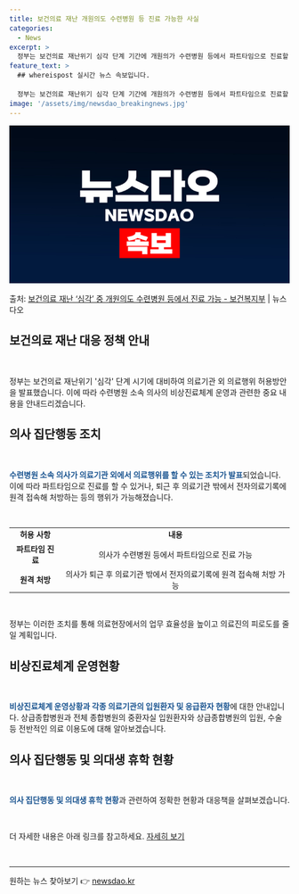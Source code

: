 ```yaml
---
title: 보건의료 재난 개원의도 수련병원 등 진료 가능한 사실
categories:
  - News
excerpt: >
  정부는 보건의료 재난위기 심각 단계 기간에 개원의가 수련병원 등에서 파트타임으로 진료할 수 있도록 허용한다고…
feature_text: >
  ## whereispost 실시간 뉴스 속보입니다.

  정부는 보건의료 재난위기 심각 단계 기간에 개원의가 수련병원 등에서 파트타임으로 진료할 수 있도록 허용한다고…
image: '/assets/img/newsdao_breakingnews.jpg'
---
```


![뉴스다오 속보](/assets/img/newsdao_breakingnews.jpg)

<p>출처: <a href="https://newsdao.kr/3414" rel="dofollow">보건의료 재난 ‘심각’ 중 개원의도 수련병원 등에서 진료 가능 - 보건복지부</a> | 뉴스다오</p>

<h2 data-ke-size="size26">보건의료 재난 대응 정책 안내</h2>
<p data-ke-size="size16">&nbsp;</p>
<p data-ke-size="size16">정부는 보건의료 재난위기 '심각' 단계 시기에 대비하여 의료기관 외 의료행위 허용방안을 발표했습니다. 이에 따라 수련병원 소속 의사의 비상진료체계 운영과 관련한 중요 내용을 안내드리겠습니다.</p>
<h2 data-ke-size="size24">의사 집단행동 조치</h2>
<p data-ke-size="size16">&nbsp;</p>
<p data-ke-size="size16"><b><span style="color: #1a5490;">수련병원 소속 의사가 의료기관 외에서 의료행위를 할 수 있는 조치가 발표</span></b>되었습니다. 이에 따라 파트타임으로 진료를 할 수 있거나, 퇴근 후 의료기관 밖에서 전자의료기록에 원격 접속해 처방하는 등의 행위가 가능해졌습니다.</p>
<p data-ke-size="size16">&nbsp;</p>
<table>
  <tbody>
    <tr>
      <td style="text-align: center; height: 17px;"><b>허용 사항</b></td>
      <td style="text-align: center; height: 17px;"><b>내용</b></td>
    </tr>
    <tr>
      <td style="text-align: center; height: 17px;"><b>파트타임 진료</b></td>
      <td style="text-align: center; height: 17px;">의사가 수련병원 등에서 파트타임으로 진료 가능</td>
    </tr>
    <tr>
      <td style="text-align: center; height: 17px;"><b>원격 처방</b></td>
      <td style="text-align: center; height: 17px;">의사가 퇴근 후 의료기관 밖에서 전자의료기록에 원격 접속해 처방 가능</td>
    </tr>
  </tbody>
</table>
<p data-ke-size="size16">&nbsp;</p>
<p data-ke-size="size16">정부는 이러한 조치를 통해 의료현장에서의 업무 효율성을 높이고 의료진의 피로도를 줄일 계획입니다.</p>
<h2 data-ke-size="size24">비상진료체계 운영현황</h2>
<p data-ke-size="size16">&nbsp;</p>
<p data-ke-size="size16"><b><span style="color: #1a5490;">비상진료체계 운영상황과 각종 의료기관의 입원환자 및 응급환자 현황</span></b>에 대한 안내입니다. 상급종합병원과 전체 종합병원의 중환자실 입원환자와 상급종합병원의 입원, 수술 등 전반적인 의료 이용도에 대해 알아보겠습니다.</p>
<h2 data-ke-size="size24">의사 집단행동 및 의대생 휴학 현황</h2>
<p data-ke-size="size16">&nbsp;</p>
<p data-ke-size="size16"><b><span style="color: #1a5490;">의사 집단행동 및 의대생 휴학 현황</span></b>과 관련하여 정확한 현황과 대응책을 살펴보겠습니다.</p>
<p data-ke-size="size16">&nbsp;</p>
<p data-ke-size="size16">더 자세한 내용은 아래 링크를 참고하세요. <a href='https://newsdao.kr/3414'>자세히 보기</a></p>
<p data-ke-size="size16">&nbsp;</p>
<hr> 

원하는 뉴스 찾아보기 👉 <a href="https://newsdao.kr" rel="dofollow">newsdao.kr</a>


